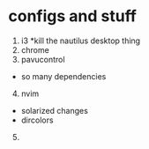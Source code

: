 # configs and stuff

1. i3
  *kill the nautilus desktop thing
2. chrome
3. pavucontrol
  * so many dependencies
4. nvim
  * solarized changes
  * dircolors
5. 
